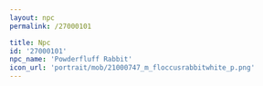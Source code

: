 ```yaml
---
layout: npc
permalink: /27000101

title: Npc
id: '27000101'
npc_name: 'Powderfluff Rabbit'
icon_url: 'portrait/mob/21000747_m_floccusrabbitwhite_p.png'
---
```

